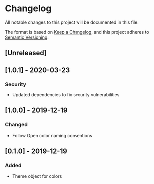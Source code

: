 # Changelog
All notable changes to this project will be documented in this file.

The format is based on [Keep a Changelog](https://keepachangelog.com/en/1.0.0/),
and this project adheres to [Semantic Versioning](https://semver.org/spec/v2.0.0.html).

## [Unreleased]

## [1.0.1] - 2020-03-23
### Security
- Updated dependencies to fix security vulnerabilities

## [1.0.0] - 2019-12-19
### Changed
- Follow Open color naming conventions

## [0.1.0] - 2019-12-19
### Added
- Theme object for colors

